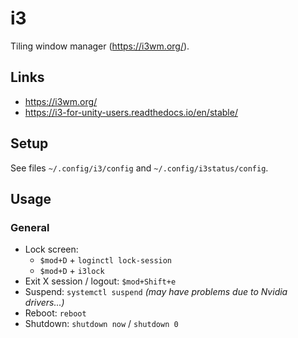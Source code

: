 # i3

Tiling window manager (https://i3wm.org/).

## Links

- https://i3wm.org/
- https://i3-for-unity-users.readthedocs.io/en/stable/

## Setup

See files `~/.config/i3/config` and `~/.config/i3status/config`.

## Usage

### General

- Lock screen:
  - `$mod+D` + `loginctl lock-session`
  - `$mod+D` + `i3lock`
- Exit X session / logout: `$mod+Shift+e`
- Suspend: `systemctl suspend` _(may have problems due to Nvidia drivers...)_
- Reboot: `reboot`
- Shutdown: `shutdown now` / `shutdown 0`

